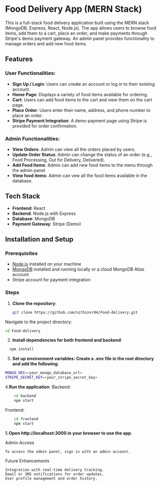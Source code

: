 # Food Delivery App (MERN Stack)

This is a full-stack food delivery application built using the MERN stack (MongoDB, Express, React, Node.js). The app allows users to browse food items, add them to a cart, place an order, and make payments through Stripe's demo payment gateway. An admin panel provides functionality to manage orders and add new food items.

## Features

### User Functionalities:
- **Sign Up / Login**: Users can create an account or log in to their existing account.
- **Home Page**: Displays a variety of food items available for ordering.
- **Cart**: Users can add food items to the cart and view them on the cart page.
- **Place Order**: Users enter their name, address, and phone number to place an order.
- **Stripe Payment Integration**: A demo payment page using Stripe is provided for order confirmation.
  
### Admin Functionalities:
- **View Orders**: Admin can view all the orders placed by users.
- **Update Order Status**: Admin can change the status of an order (e.g., Food Processing, Out for Delivery, Delivered).
- **Add Food Items**: Admin can add new food items to the menu through the admin panel.
- **View food items**: Admin can vew all the food items available in the database.

## Tech Stack

- **Frontend**: React
- **Backend**: Node.js with Express
- **Database**: MongoDB
- **Payment Gateway**: Stripe (Demo)
  
## Installation and Setup

### Prerequisites
- [Node.js](https://nodejs.org/) installed on your machine
- [MongoDB](https://www.mongodb.com/) installed and running locally or a cloud MongoDB Atlas account
- Stripe account for payment integration

### Steps

1. **Clone the repository**:
   ```bash
   git clone https://github.com/nithinsr04/Food-delivery.git

  Navigate to the project directory:
  ```bash
  cd Food-delivery

```
2. **Install dependencies for both frontend and backend**:
```bash
  npm install
```
3. **Set up environment variables: Create a .env file in the root directory and add the following**:

```bash
MONGO_URI=<your_mongo_database_url>
STRIPE_SECRET_KEY=<your_stripe_secret_key>
```

4.**Run the application**:
Backend:
```bash
    cd backend
    npm start
```
Frontend:
```bash 
    cd frontend
    npm start
```
5.**Open http://localhost:3000 in your browser to use the app**.

Admin Access

    To access the admin panel, sign in with an admin account.

Future Enhancements

    Integration with real-time delivery tracking.
    Email or SMS notifications for order updates.
    User profile management and order history.
